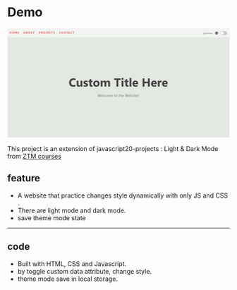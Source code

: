# Demo

![](assets/dark-light-mode.gif)

This project is an extension of javascript20-projects : Light & Dark Mode from [ZTM courses](https://academy.zerotomastery.io/p/javascript-projects)

## feature

- A website that practice changes style dynamically with only JS and CSS .
- There are light mode and dark mode.
- save theme mode state

---

## code

- Built with HTML, CSS and Javascript.
- by toggle custom data attribute, change style.
- theme mode save in local storage.
